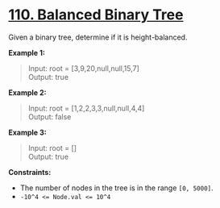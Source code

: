 # [110. Balanced Binary Tree](https://leetcode.com/problems/balanced-binary-tree/)

Given a binary tree, determine if it is height-balanced.

**Example 1:**

> Input: root = [3,9,20,null,null,15,7] <br>
> Output: true

**Example 2:**

> Input: root = [1,2,2,3,3,null,null,4,4] <br>
> Output: false

**Example 3:**

> Input: root = [] <br>
> Output: true

**Constraints:**

- The number of nodes in the tree is in the range `[0, 5000]`.
- `-10^4 <= Node.val <= 10^4`
